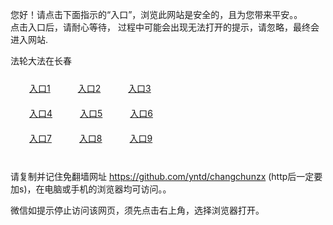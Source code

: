 您好！请点击下面指示的“入口”，浏览此网站是安全的，且为您带来平安。。 <br/>
点击入口后，请耐心等待， 过程中可能会出现无法打开的提示，请忽略，最终会进入网站. </br>

法轮大法在长春<br/>
<div style="padding:10px"><a style="margin:20px" target="_blank" href="https://d2rz26m72t0jqg.cloudfront.net/2Qpsp?nbbcbgz" id="ccLink1" rel="nofollow">入口1</a> <a target="_blank" style="margin:20px" href="https://d22hj8sh1s8ijf.cloudfront.net/2Qpsp?uchqougt" id="ccLink2" rel="nofollow">入口2</a> <a style="margin:20px" target="_blank" href="https://dgsiq0xnyvrzf.cloudfront.net/2Qpsp?goxwxqom" id="ccLink3" rel="nofollow">入口3</a></div>

<div style="padding:10px" ><a style="margin:20px" target="_blank" href="https://d2rz26m72t0jqg.cloudfront.net/2Qpsp?nbbcbgz" id="ccLink4" rel="nofollow">入口4</a> <a style="margin:20px" href="https://d22hj8sh1s8ijf.cloudfront.net/2Qpsp?uchqougt" target="_blank" id="ccLink5" rel="nofollow">入口5</a> <a style="margin:20px" href="https://dgsiq0xnyvrzf.cloudfront.net/2Qpsp?goxwxqom" target="_blank" id="ccLink6" rel="nofollow">入口6</a></div>

<div style="padding:10px"><a style="margin:20px" target="_blank" href="https://d2rz26m72t0jqg.cloudfront.net/2Qpsp?nbbcbgz" id="ccLink7" rel="nofollow">入口7</a> <a style="margin:20px" href="https://d22hj8sh1s8ijf.cloudfront.net/2Qpsp?uchqougt" target="_blank" id="ccLink8" rel="nofollow">入口8</a> <a style="margin:20px" target="_blank" href="https://dgsiq0xnyvrzf.cloudfront.net/2Qpsp?goxwxqom" id="ccLink9" rel="nofollow">入口9</a></div>

<br/>



请复制并记住免翻墙网址 https://github.com/yntd/changchunzx (http后一定要加s)，在电脑或手机的浏览器均可访问。。<br/>

微信如提示停止访问该网页，须先点击右上角，选择浏览器打开。
